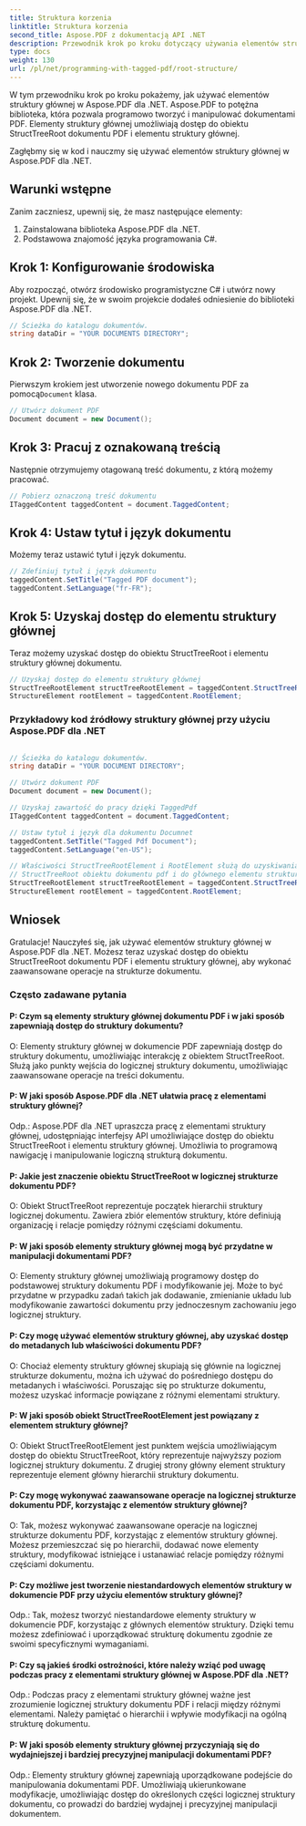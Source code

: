 ```yaml
---
title: Struktura korzenia
linktitle: Struktura korzenia
second_title: Aspose.PDF z dokumentacją API .NET
description: Przewodnik krok po kroku dotyczący używania elementów struktury głównej w Aspose.PDF dla .NET w celu uzyskania dostępu do obiektu głównego i StructTreeRoot dokumentu PDF.
type: docs
weight: 130
url: /pl/net/programming-with-tagged-pdf/root-structure/
---
```

W tym przewodniku krok po kroku pokażemy, jak używać elementów struktury głównej w Aspose.PDF dla .NET. Aspose.PDF to potężna biblioteka, która pozwala programowo tworzyć i manipulować dokumentami PDF. Elementy struktury głównej umożliwiają dostęp do obiektu StructTreeRoot dokumentu PDF i elementu struktury głównej.

Zagłębmy się w kod i nauczmy się używać elementów struktury głównej w Aspose.PDF dla .NET.

## Warunki wstępne

Zanim zaczniesz, upewnij się, że masz następujące elementy:

1. Zainstalowana biblioteka Aspose.PDF dla .NET.
2. Podstawowa znajomość języka programowania C#.

## Krok 1: Konfigurowanie środowiska

Aby rozpocząć, otwórz środowisko programistyczne C# i utwórz nowy projekt. Upewnij się, że w swoim projekcie dodałeś odniesienie do biblioteki Aspose.PDF dla .NET.

```csharp
// Ścieżka do katalogu dokumentów.
string dataDir = "YOUR DOCUMENTS DIRECTORY";
```

## Krok 2: Tworzenie dokumentu

 Pierwszym krokiem jest utworzenie nowego dokumentu PDF za pomocą`Document` klasa.

```csharp
// Utwórz dokument PDF
Document document = new Document();
```

## Krok 3: Pracuj z oznakowaną treścią

Następnie otrzymujemy otagowaną treść dokumentu, z którą możemy pracować.

```csharp
// Pobierz oznaczoną treść dokumentu
ITaggedContent taggedContent = document.TaggedContent;
```

## Krok 4: Ustaw tytuł i język dokumentu

Możemy teraz ustawić tytuł i język dokumentu.

```csharp
// Zdefiniuj tytuł i język dokumentu
taggedContent.SetTitle("Tagged PDF document");
taggedContent.SetLanguage("fr-FR");
```

## Krok 5: Uzyskaj dostęp do elementu struktury głównej

Teraz możemy uzyskać dostęp do obiektu StructTreeRoot i elementu struktury głównej dokumentu.

```csharp
// Uzyskaj dostęp do elementu struktury głównej
StructTreeRootElement structTreeRootElement = taggedContent.StructTreeRootElement;
StructureElement rootElement = taggedContent.RootElement;
```

### Przykładowy kod źródłowy struktury głównej przy użyciu Aspose.PDF dla .NET 
```csharp

// Ścieżka do katalogu dokumentów.
string dataDir = "YOUR DOCUMENT DIRECTORY";

// Utwórz dokument PDF
Document document = new Document();

// Uzyskaj zawartość do pracy dzięki TaggedPdf
ITaggedContent taggedContent = document.TaggedContent;

// Ustaw tytuł i język dla dokumentu Documnet
taggedContent.SetTitle("Tagged Pdf Document");
taggedContent.SetLanguage("en-US");

// Właściwości StructTreeRootElement i RootElement służą do uzyskiwania dostępu
// StructTreeRoot obiektu dokumentu pdf i do głównego elementu struktury (element struktury dokumentu).
StructTreeRootElement structTreeRootElement = taggedContent.StructTreeRootElement;
StructureElement rootElement = taggedContent.RootElement;

```

## Wniosek

Gratulacje! Nauczyłeś się, jak używać elementów struktury głównej w Aspose.PDF dla .NET. Możesz teraz uzyskać dostęp do obiektu StructTreeRoot dokumentu PDF i elementu struktury głównej, aby wykonać zaawansowane operacje na strukturze dokumentu.

### Często zadawane pytania

#### P: Czym są elementy struktury głównej dokumentu PDF i w jaki sposób zapewniają dostęp do struktury dokumentu?

O: Elementy struktury głównej w dokumencie PDF zapewniają dostęp do struktury dokumentu, umożliwiając interakcję z obiektem StructTreeRoot. Służą jako punkty wejścia do logicznej struktury dokumentu, umożliwiając zaawansowane operacje na treści dokumentu.

#### P: W jaki sposób Aspose.PDF dla .NET ułatwia pracę z elementami struktury głównej?

Odp.: Aspose.PDF dla .NET upraszcza pracę z elementami struktury głównej, udostępniając interfejsy API umożliwiające dostęp do obiektu StructTreeRoot i elementu struktury głównej. Umożliwia to programową nawigację i manipulowanie logiczną strukturą dokumentu.

#### P: Jakie jest znaczenie obiektu StructTreeRoot w logicznej strukturze dokumentu PDF?

O: Obiekt StructTreeRoot reprezentuje początek hierarchii struktury logicznej dokumentu. Zawiera zbiór elementów struktury, które definiują organizację i relacje pomiędzy różnymi częściami dokumentu.

#### P: W jaki sposób elementy struktury głównej mogą być przydatne w manipulacji dokumentami PDF?

O: Elementy struktury głównej umożliwiają programowy dostęp do podstawowej struktury dokumentu PDF i modyfikowanie jej. Może to być przydatne w przypadku zadań takich jak dodawanie, zmienianie układu lub modyfikowanie zawartości dokumentu przy jednoczesnym zachowaniu jego logicznej struktury.

#### P: Czy mogę używać elementów struktury głównej, aby uzyskać dostęp do metadanych lub właściwości dokumentu PDF?

O: Chociaż elementy struktury głównej skupiają się głównie na logicznej strukturze dokumentu, można ich używać do pośredniego dostępu do metadanych i właściwości. Poruszając się po strukturze dokumentu, możesz uzyskać informacje powiązane z różnymi elementami struktury.

#### P: W jaki sposób obiekt StructTreeRootElement jest powiązany z elementem struktury głównej?

O: Obiekt StructTreeRootElement jest punktem wejścia umożliwiającym dostęp do obiektu StructTreeRoot, który reprezentuje najwyższy poziom logicznej struktury dokumentu. Z drugiej strony główny element struktury reprezentuje element główny hierarchii struktury dokumentu.

#### P: Czy mogę wykonywać zaawansowane operacje na logicznej strukturze dokumentu PDF, korzystając z elementów struktury głównej?

O: Tak, możesz wykonywać zaawansowane operacje na logicznej strukturze dokumentu PDF, korzystając z elementów struktury głównej. Możesz przemieszczać się po hierarchii, dodawać nowe elementy struktury, modyfikować istniejące i ustanawiać relacje pomiędzy różnymi częściami dokumentu.

#### P: Czy możliwe jest tworzenie niestandardowych elementów struktury w dokumencie PDF przy użyciu elementów struktury głównej?

Odp.: Tak, możesz tworzyć niestandardowe elementy struktury w dokumencie PDF, korzystając z głównych elementów struktury. Dzięki temu możesz zdefiniować i uporządkować strukturę dokumentu zgodnie ze swoimi specyficznymi wymaganiami.

#### P: Czy są jakieś środki ostrożności, które należy wziąć pod uwagę podczas pracy z elementami struktury głównej w Aspose.PDF dla .NET?

Odp.: Podczas pracy z elementami struktury głównej ważne jest zrozumienie logicznej struktury dokumentu PDF i relacji między różnymi elementami. Należy pamiętać o hierarchii i wpływie modyfikacji na ogólną strukturę dokumentu.

#### P: W jaki sposób elementy struktury głównej przyczyniają się do wydajniejszej i bardziej precyzyjnej manipulacji dokumentami PDF?

Odp.: Elementy struktury głównej zapewniają uporządkowane podejście do manipulowania dokumentami PDF. Umożliwiają ukierunkowane modyfikacje, umożliwiając dostęp do określonych części logicznej struktury dokumentu, co prowadzi do bardziej wydajnej i precyzyjnej manipulacji dokumentem.